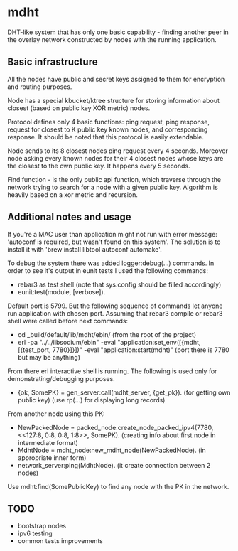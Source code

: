mdht
=====

DHT-like system that has only one basic capability - finding another peer in the overlay network constructed by nodes with the running application.

Basic infrastructure
----

All the nodes have public and secret keys assigned to them for encryption and routing purposes.

Node has a special kbucket/ktree structure for storing information about closest (based on public key XOR metric) nodes.

Protocol defines only 4 basic functions: ping request, ping response, request for closest to K public key known nodes, and corresponding response. It should be noted that this protocol is easily extendable.

Node sends to its 8 closest nodes ping request every 4 seconds. Moreover node asking every known nodes for their 4 closest nodes whose keys are the closest to the own public key. It happens every 5 seconds.

Find function - is the only public api function, which traverse through the network trying to search for a node with a given public key. Algorithm is heavily based on a xor metric and recursion.

Additional notes and usage
----

If you're a MAC user than application might not run with error message: 'autoconf is required, but wasn't found on this system'. The solution is to install it with 'brew install libtool autoconf automake'.

To debug the system there was added logger:debug(...) commands. In order to see it's output in eunit tests I used the following commands:
- rebar3 as test shell (note that sys.config should be filled accordingly)
- eunit:test(module, [verbose]).


Default port is 5799. But the following sequence of commands let anyone run application with chosen port. Assuming that rebar3 compile or rebar3 shell were called before next commands:
- cd _build/default/lib/mdht/ebin/ (from the root of the project)
- erl -pa "../../libsodium/ebin" -eval "application:set_env([{mdht, [{test_port, 7780}]}])" -eval "application:start(mdht)" (port there is 7780 but may be anything)

From there erl interactive shell is running. The following is used only for demonstrating/debugging purposes.
- {ok, SomePK} = gen_server:call(mdht_server, {get_pk}). (for getting own public key) (use rp(...) for displaying long records)

From another node using this PK: 
- NewPackedNode = packed_node:create_node_packed_ipv4(7780, <<127:8, 0:8, 0:8, 1:8>>, SomePK). (creating info about first node in intermediate format)
- MdhtNode = mdht_node:new_mdht_node(NewPackedNode). (in appropriate inner form)
- network_server:ping(MdhtNode). (it create connection between 2 nodes)

Use mdht:find(SomePublicKey) to find any node with the PK in the network.

TODO
----
- bootstrap nodes
- ipv6 testing
- common tests improvements